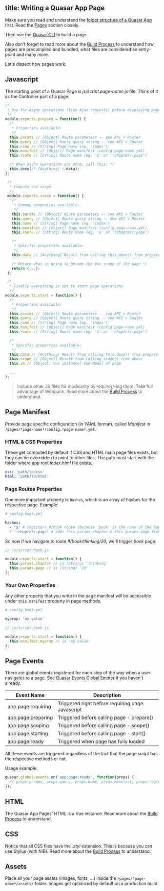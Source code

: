 title: Writing a Quasar App Page
---
Make sure you read and understand the [folder structure of a Quasar App](/guide/quasar-app-structure.html) first. Read the [Pages](/guide/quasar-app-structure.html#Pages) section closely.

Then use the [Quasar CLI](/guide/cli-commands.html#Pages) to build a page.

Also don't forget to read more about the [Build Process](/guide/quasar-build-process.html) to understand how pages are precompiled and bundled, what files are considered an entry-point and many more.

Let's dissect how pages work.

## Javascript
The starting point of a Quasar Page is *js/script.page-name.js* file. Think of it as the Controller part of a page.
``` js
/*
 * Use for Async operations (like Ajax requests) before displaying page
 */
module.exports.prepare = function() {
  /*
   * Properties available:
   */
  this.params // [Object] Route parameters -- see API > Router
  this.query // [Object] Route query string -- see API > Router
  this.name // [String] Page name (eg. 'index')
  this.manifest // [Object] Page manifest (config.page-name.yml)
  this.route // [String] Route name (eg. '$' or ':chapter/:page')

  /* When async operations are done, call this: */
  this.done(/* [Anything] */data);
};

 /*
  * Compute Vue scope
  */
 module.exports.scope = function() {
   /*
    * Common properties available:
    */
   this.params // [Object] Route parameters -- see API > Router
   this.query // [Object] Route query string -- see API > Router
   this.name // [String] Page name (eg. 'index')
   this.manifest // [Object] Page manifest (config.page-name.yml)
   this.route // [String] Route name (eg. '$' or ':chapter/:page')

   /*
    * Specific properties available:
    */
   this.data // [Anything] Result from calling this.done() from prepare() from above

   /* Return what is going to become the Vue scope of the page */
   return {...};
 };

 /*
  * Finally everything is set to start page operations
  */
module.exports.start = function() {
  /*
   * Properties available:
   */
  this.params // [Object] Route parameters -- see API > Router
  this.query // [Object] Route query string -- see API > Router
  this.name // [String] Page name (eg. 'index')
  this.manifest // [Object] Page manifest (config.page-name.yml)
  this.route // [String] Route name (eg. '$' or ':chapter/:page')

  /*
   * Specific properties available:
   */
  this.data // [Anything] Result from calling this.done() from prepare() from above
  this.scope // [Object] Result from calling scope() from above
  this.vm // [Object, Vue instance] Vue-Model of page

  ...
};
```

> Include other JS files for modularity by *require()*-ing them. Take full advantage of Webpack.
> Read more about the [Build Process](/guide/quasar-build-process.html) to understand.

## Page Manifest
Provide page specific configuration (in YAML format), called *Manifest* in `/pages/*page-name*/config.*page-name*.yml`.

### HTML & CSS Properties
These get computed by default if CSS and HTML main page files exists, but they can be overridden to point to other files. The path must start with the folder where app root *index.html* file exists.
``` yaml
css: 'path/to/css'
html: 'path/to/html'
```

### Page Routes Properties
One more important property is `hashes`, which is an array of hashes for the respective page. Example:
``` yaml
# config.book.yml

hashes:
  - '$' # registers #/book route (because 'book' is the name of the page)
  - ':chapter/:page' # adds this.params.chapter & this.params.page from page methods
```
So now if we navigate to route *#/book/thinking/20*, we'll trigger *book* page:
``` js
// js/script.book.js

module.exports.start = function() {
  this.params.chapter // is (String) 'thinking'
  this.params.page // is (String) '20'
};
```

### Your Own Properties
Any other property that you write in the page manifest will be accessible under `this.manifest` property in page methods.
``` yaml
# config.book.yml

myprop: 'my-value'
```
``` js
// js/script.book.js

module.exports.start = function() {
  this.manifest.myprop // is 'my-value'
};
```

## Page Events
There are global events registered for each step of the way when a user navigates to a page. See [Quasar Events Global Emitter](/api/quasar-events.html#Global_Events_Emitter) if you haven't already.

| Event Name | Description |
| --- | --- |
| app:page:requiring | Triggered right before requiring page Javascript |
| app:page:preparing | Triggered before calling page - prepare() |
| app:page:scoping | Triggered before calling page - scope() |
| app:page:starting | Triggered before calling page - start() |
| app:page:ready | Triggered when page has fully loaded |

All these events are triggered regardless of the fact that the page script has the respective methods or not.

Usage example:
``` js
quasar.global.events.on('app:page:ready', function(props) {
  // props.params, props.query, props.name, props.manifest, props.route, ... available
});
```

## HTML
The Quasar App Pages' HTML is a Vue instance. Read more about the [Build Process](/guide/quasar-build-process.html#HTML_Files) to understand.


## CSS
Notice that all CSS files have the *.styl* extension. This is because you can use  Stylus (with NIB). Read more about the [Build Process](/guide/quasar-build-process.html) to understand.

## Assets
Place all your page assets (images, fonts, ...) inside the `/pages/*page-name*/assets/` folder.
Images get optimized by default on a production build.
